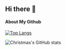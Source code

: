 ## Hi there 👋
#### About My Github
[![Top Langs](https://github-readme-stats.vercel.app/api/top-langs/?username=Parsifa1&layout=compact&theme=tokyonight)](https://github.com/Parsifa1/github-readme-stats)

![Christmas's GitHub stats](https://github-readme-stats.vercel.app/api?username=Parsifa1&show_icons=true&theme=tokyonight)

